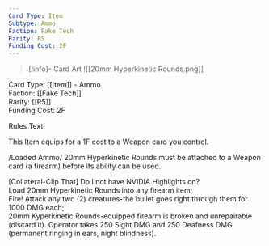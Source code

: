 ```yaml
---
Card Type: Item
Subtype: Ammo
Faction: Fake Tech
Rarity: R5
Funding Cost: 2F
---
```

> [!info]- Card Art
> ![[20mm Hyperkinetic Rounds.png]]

Card Type: [[Item]] - Ammo  
Faction: [[Fake Tech]]  
Rarity: [[R5]]  
Funding Cost: 2F  

Rules Text:  

This Item equips for a 1F cost to a Weapon card you control.  

/Loaded Ammo/ 20mm Hyperkinetic Rounds must be attached to a Weapon card (a firearm) before its ability can be used.  

[Collateral-Clip That] Do I not have NVIDIA Highlights on?  
Load 20mm Hyperkinetic Rounds into any firearm item;  
Fire! Attack any two (2) creatures-the bullet goes right through them for 1000 DMG each;  
20mm Kyperkinetic Rounds-equipped firearm is broken and unrepairable (discard it). Operator takes 250 Sight DMG and 250 Deafness DMG (permanent ringing in ears, night blindness).  